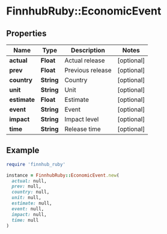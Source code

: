 # FinnhubRuby::EconomicEvent

## Properties

| Name | Type | Description | Notes |
| ---- | ---- | ----------- | ----- |
| **actual** | **Float** | Actual release | [optional] |
| **prev** | **Float** | Previous release | [optional] |
| **country** | **String** | Country | [optional] |
| **unit** | **String** | Unit | [optional] |
| **estimate** | **Float** | Estimate | [optional] |
| **event** | **String** | Event | [optional] |
| **impact** | **String** | Impact level | [optional] |
| **time** | **String** | Release time | [optional] |

## Example

```ruby
require 'finnhub_ruby'

instance = FinnhubRuby::EconomicEvent.new(
  actual: null,
  prev: null,
  country: null,
  unit: null,
  estimate: null,
  event: null,
  impact: null,
  time: null
)
```


